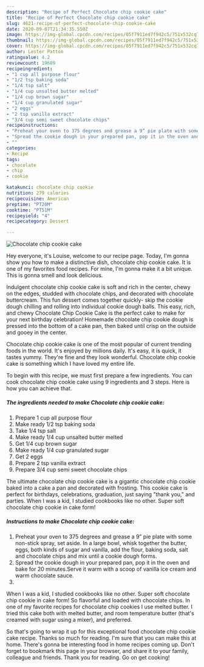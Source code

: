 ```yaml
---
description: "Recipe of Perfect Chocolate chip cookie cake"
title: "Recipe of Perfect Chocolate chip cookie cake"
slug: 4621-recipe-of-perfect-chocolate-chip-cookie-cake
date: 2020-09-07T21:34:35.550Z
image: https://img-global.cpcdn.com/recipes/05f7911ed7f942c5/751x532cq70/chocolate-chip-cookie-cake-recipe-main-photo.jpg
thumbnail: https://img-global.cpcdn.com/recipes/05f7911ed7f942c5/751x532cq70/chocolate-chip-cookie-cake-recipe-main-photo.jpg
cover: https://img-global.cpcdn.com/recipes/05f7911ed7f942c5/751x532cq70/chocolate-chip-cookie-cake-recipe-main-photo.jpg
author: Lester Patton
ratingvalue: 4.2
reviewcount: 19689
recipeingredient:
- "1 cup all purpose flour"
- "1/2 tsp baking soda"
- "1/4 tsp salt"
- "1/4 cup unsalted butter melted"
- "1/4 cup brown sugar"
- "1/4 cup granulated sugar"
- "2 eggs"
- "2 tsp vanilla extract"
- "3/4 cup semi sweet chocolate chips"
recipeinstructions:
- "Preheat your oven to 375 degrees and grease a 9” pie plate with some non-stick spray, set aside. In a large bowl, whisk together the butter, eggs, both kinds of sugar and vanilla, add the flour, baking soda, salt and chocolate chips and mix until a cookie dough forms."
- "Spread the cookie dough in your prepared pan, pop it in the oven and bake for 20 minutes.Serve it warm with a scoop of vanilla ice cream and warm chocolate sauce."
- ""
categories:
- Recipe
tags:
- chocolate
- chip
- cookie

katakunci: chocolate chip cookie 
nutrition: 279 calories
recipecuisine: American
preptime: "PT20M"
cooktime: "PT51M"
recipeyield: "4"
recipecategory: Dessert

---
```



![Chocolate chip cookie cake](https://img-global.cpcdn.com/recipes/05f7911ed7f942c5/751x532cq70/chocolate-chip-cookie-cake-recipe-main-photo.jpg)

Hey everyone, it's Louise, welcome to our recipe page. Today, I'm gonna show you how to make a distinctive dish, chocolate chip cookie cake. It is one of my favorites food recipes. For mine, I'm gonna make it a bit unique. This is gonna smell and look delicious.

Indulgent chocolate chip cookie cake is soft and rich in the center, chewy on the edges, studded with chocolate chips, and decorated with chocolate buttercream. This fun dessert comes together quickly- skip the cookie dough chilling and rolling into individual cookie dough balls. This easy, rich, and chewy Chocolate Chip Cookie Cake is the perfect cake to make for your next birthday celebration! Homemade chocolate chip cookie dough is pressed into the bottom of a cake pan, then baked until crisp on the outside and gooey in the center.

Chocolate chip cookie cake is one of the most popular of current trending foods in the world. It's enjoyed by millions daily. It's easy, it is quick, it tastes yummy. They're fine and they look wonderful. Chocolate chip cookie cake is something which I have loved my entire life.


To begin with this recipe, we must first prepare a few ingredients. You can cook chocolate chip cookie cake using 9 ingredients and 3 steps. Here is how you can achieve that.

<!--inarticleads1-->

##### The ingredients needed to make Chocolate chip cookie cake:

1. Prepare 1 cup all purpose flour
1. Make ready 1/2 tsp baking soda
1. Take 1/4 tsp salt
1. Make ready 1/4 cup unsalted butter melted
1. Get 1/4 cup brown sugar
1. Make ready 1/4 cup granulated sugar
1. Get 2 eggs
1. Prepare 2 tsp vanilla extract
1. Prepare 3/4 cup semi sweet chocolate chips


The ultimate chocolate chip cookie cake is a gigantic chocolate chip cookie baked into a cake a pan and decorated with frosting. This cookie cake is perfect for birthdays, celebrations, graduation, just saying &#34;thank you,&#34; and parties. When I was a kid, I studied cookbooks like no other. Super soft chocolate chip cookie in cake form! 

<!--inarticleads2-->

##### Instructions to make Chocolate chip cookie cake:

1. Preheat your oven to 375 degrees and grease a 9” pie plate with some non-stick spray, set aside. In a large bowl, whisk together the butter, eggs, both kinds of sugar and vanilla, add the flour, baking soda, salt and chocolate chips and mix until a cookie dough forms.
1. Spread the cookie dough in your prepared pan, pop it in the oven and bake for 20 minutes.Serve it warm with a scoop of vanilla ice cream and warm chocolate sauce.
1. 


When I was a kid, I studied cookbooks like no other. Super soft chocolate chip cookie in cake form! So flavorful and loaded with chocolate chips. In one of my favorite recipes for chocolate chip cookies I use melted butter. I tried this cake both with melted butter, and room temperature butter (that&#39;s creamed with sugar using a mixer), and preferred. 

So that's going to wrap it up for this exceptional food chocolate chip cookie cake recipe. Thanks so much for reading. I'm sure that you can make this at home. There's gonna be interesting food in home recipes coming up. Don't forget to bookmark this page in your browser, and share it to your family, colleague and friends. Thank you for reading. Go on get cooking!
